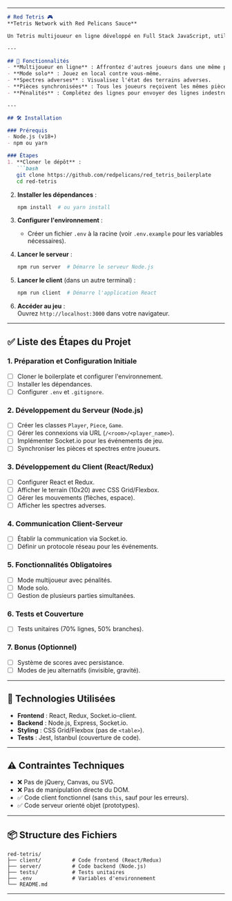 
---

```markdown
# Red Tetris 🎮  
**Tetris Network with Red Pelicans Sauce**  

Un Tetris multijoueur en ligne développé en Full Stack JavaScript, utilisant React, Redux, et Node.js avec Socket.io pour les communications temps réel.  

---

## 📌 Fonctionnalités  
- **Multijoueur en ligne** : Affrontez d'autres joueurs dans une même partie.  
- **Mode solo** : Jouez en local contre vous-même.  
- **Spectres adverses** : Visualisez l'état des terrains adverses.  
- **Pièces synchronisées** : Tous les joueurs reçoivent les mêmes pièces dans le même ordre.  
- **Pénalités** : Complétez des lignes pour envoyer des lignes indestructibles à vos adversaires.  

---

## 🛠 Installation  

### Prérequis  
- Node.js (v18+)  
- npm ou yarn  

### Étapes  
1. **Cloner le dépôt** :  
   ```bash  
   git clone https://github.com/redpelicans/red_tetris_boilerplate  
   cd red-tetris  
   ```  

2. **Installer les dépendances** :  
   ```bash  
   npm install  # ou yarn install  
   ```  

3. **Configurer l'environnement** :  
   - Créer un fichier `.env` à la racine (voir `.env.example` pour les variables nécessaires).  

4. **Lancer le serveur** :  
   ```bash  
   npm run server  # Démarre le serveur Node.js  
   ```  

5. **Lancer le client** (dans un autre terminal) :  
   ```bash  
   npm run client  # Démarre l'application React  
   ```  

6. **Accéder au jeu** :  
   Ouvrez `http://localhost:3000` dans votre navigateur.  

---

## ✅ Liste des Étapes du Projet  

### 1. Préparation et Configuration Initiale  
- [ ] Cloner le boilerplate et configurer l'environnement.  
- [ ] Installer les dépendances.  
- [ ] Configurer `.env` et `.gitignore`.  

### 2. Développement du Serveur (Node.js)  
- [ ] Créer les classes `Player`, `Piece`, `Game`.  
- [ ] Gérer les connexions via URL (`/<room>/<player_name>`).  
- [ ] Implémenter Socket.io pour les événements de jeu.  
- [ ] Synchroniser les pièces et spectres entre joueurs.  

### 3. Développement du Client (React/Redux)  
- [ ] Configurer React et Redux.  
- [ ] Afficher le terrain (10x20) avec CSS Grid/Flexbox.  
- [ ] Gérer les mouvements (flèches, espace).  
- [ ] Afficher les spectres adverses.  

### 4. Communication Client-Serveur  
- [ ] Établir la communication via Socket.io.  
- [ ] Définir un protocole réseau pour les événements.  

### 5. Fonctionnalités Obligatoires  
- [ ] Mode multijoueur avec pénalités.  
- [ ] Mode solo.  
- [ ] Gestion de plusieurs parties simultanées.  

### 6. Tests et Couverture  
- [ ] Tests unitaires (70% lignes, 50% branches).  

### 7. Bonus (Optionnel)  
- [ ] Système de scores avec persistance.  
- [ ] Modes de jeu alternatifs (invisible, gravité).  

---

## 🚀 Technologies Utilisées  
- **Frontend** : React, Redux, Socket.io-client.  
- **Backend** : Node.js, Express, Socket.io.  
- **Styling** : CSS Grid/Flexbox (pas de `<table>`).  
- **Tests** : Jest, Istanbul (couverture de code).  

---

## ⚠️ Contraintes Techniques  
- ❌ Pas de jQuery, Canvas, ou SVG.  
- ❌ Pas de manipulation directe du DOM.  
- ✅ Code client fonctionnel (sans `this`, sauf pour les erreurs).  
- ✅ Code serveur orienté objet (prototypes).  

---

## 📦 Structure des Fichiers  
```  
red-tetris/  
├── client/          # Code frontend (React/Redux)  
├── server/          # Code backend (Node.js)  
├── tests/           # Tests unitaires  
├── .env             # Variables d'environnement  
└── README.md  
```  

---

```